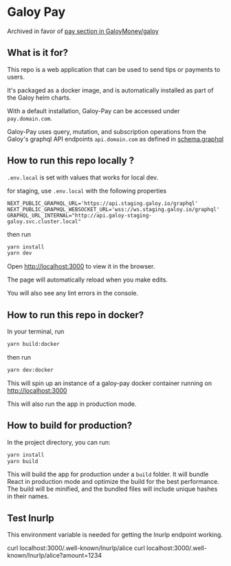 # Galoy Pay

Archived in favor of [pay section in GaloyMoney/galoy](https://github.com/GaloyMoney/galoy/tree/main/apps/pay)

## What is it for?

This repo is a web application that can be used to send tips or payments to users.

It's packaged as a docker image, and is automatically installed as part of the Galoy helm charts.

With a default installation, Galoy-Pay can be accessed under `pay.domain.com`.

Galoy-Pay uses query, mutation, and subscription operations from the Galoy's graphql API endpoints `api.domain.com` as defined in [schema.graphql](https://github.com/GaloyMoney/galoy/blob/main/src/graphql/public/schema.graphql)

## How to run this repo locally ?

`.env.local` is set with values that works for local dev.

for staging, use `.env.local` with the following properties

```
NEXT_PUBLIC_GRAPHQL_URL='https://api.staging.galoy.io/graphql'
NEXT_PUBLIC_GRAPHQL_WEBSOCKET_URL='wss://ws.staging.galoy.io/graphql'
GRAPHQL_URL_INTERNAL="http://api.galoy-staging-galoy.svc.cluster.local"
```

then run

```sh
yarn install
yarn dev
```

Open [http://localhost:3000](http://localhost:3000) to view it in the browser.

The page will automatically reload when you make edits.

You will also see any lint errors in the console.

## How to run this repo in docker?

In your terminal, run

```sh
yarn build:docker
```

then run

```sh
yarn dev:docker
```

This will spin up an instance of a galoy-pay docker container running on <http://localhost:3000>

This will also run the app in production mode.

## How to build for production?

In the project directory, you can run:

```sh
yarn install
yarn build
```

This will build the app for production under a `build` folder. It will bundle React in production mode and optimize the build for the best performance. The build will be minified, and the bundled files will include unique hashes in their names.

## Test lnurlp


This environment variable is needed for getting the lnurlp endpoint working.

curl localhost:3000/.well-known/lnurlp/alice
curl localhost:3000/.well-known/lnurlp/alice?amount=1234
